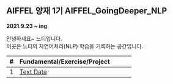 ## AIFFEL 양재 1기 AIFFEL_GoingDeeper_NLP
**2021.9.23 ~ ing** 

안녕하세요~ 느티입니다.    
이곳은 느티의 자연어처리(NLP) 학습을 기록하는 공간입니다.

|#|Fundamental/Exercise/Project||||
|--|--|--|--|--|
|1|[Text Data](https://github.com/babeebird/AIFFEL_GoingDeeper/blob/master/01_TextData/01_TextData.ipynb)||||
